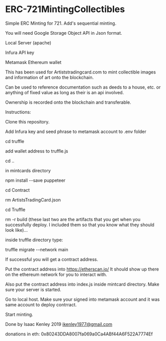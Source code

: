 # ERC-721MintingCollectibles

Simple ERC Minting for 721.  Add's sequential minting.

You will need Google Storage Object API in Json format.

Local Server (apache)

Infura API key

Metamask Ethereum wallet

This has been used for Artiststradingcard.com to mint collectible images and information of art onto the blockchain.

Can be used to reference documentation such as deeds to a house, etc. or anything of fixed value as long as their is an api involved.

Ownership is recorded onto the blockchain and transferable.

Instructions:

Clone this repository.

Add Infura key and seed phrase to metamask account to .env folder

cd truffle

add wallet address to truffle.js

cd ..

in mintcards directory

npm install --save puppeteer

cd Contract

rm ArtistsTradingCard.json

cd Truffle

rm -r build     (these last two are the artifacts that you get when you successfully deploy.  I included them so that you know what they should look like)...

inside truffle directory type:

truffle migrate --network main

If successful you will get a contract address.  

Put the contract address into https://etherscan.io/  It should show up there on the ethereum network for you to interact with.

Also put the contract address into index.js inside mintcard directory.  Make sure your server is started.  

Go to local host.  Make sure your signed into metamask account and it was same account to deploy contrract.

Start minting.

Done by Isaac Kenley 2019 ikenley1977@gmail.com

donations in eth:  0x80243DDA8007fa069a0Ca4ABf44A6F522A7774Ef
